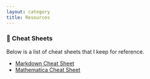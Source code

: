 ```yaml
---
layout: category
title: Resources
---
```


### 📃 Cheat Sheets

Below is a list of cheat sheets that I keep for reference.

- [Markdown Cheat Sheet](category/cheatsheets/markdown.html)
- [Mathematica Cheat Sheet](https://www.glassofnumbers.com)

